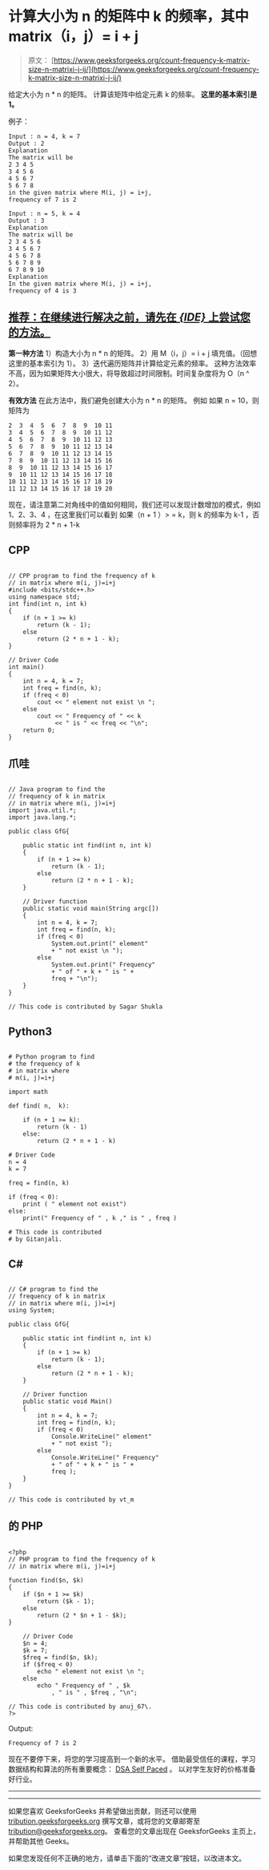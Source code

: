 # 计算大小为 n 的矩阵中 k 的频率，其中 matrix（i，j）= i + j

> 原文： [https://www.geeksforgeeks.org/count-frequency-k-matrix-size-n-matrixi-j-ij/](https://www.geeksforgeeks.org/count-frequency-k-matrix-size-n-matrixi-j-ij/)

给定大小为 n * n 的矩阵。 计算该矩阵中给定元素 k 的频率。 **这里的基本索引是 1。**

例子：

```
Input : n = 4, k = 7
Output : 2
Explanation
The matrix will be
2 3 4 5 
3 4 5 6 
4 5 6 7 
5 6 7 8
in the given matrix where M(i, j) = i+j, 
frequency of 7 is 2

Input : n = 5, k = 4
Output : 3
Explanation
The matrix will be
2 3 4 5 6 
3 4 5 6 7 
4 5 6 7 8 
5 6 7 8 9 
6 7 8 9 10 
Explanation
In the given matrix where M(i, j) = i+j,
frequency of 4 is 3

```

## [推荐：在继续进行解决之前，请先在 ***<u>{IDE}</u>*** 上尝试您的方法。](https://ide.geeksforgeeks.org/)

**第一种方法**
1）构造大小为 n * n 的矩阵。
2）用 M（i，j）= i + j 填充值。（回想这里的基本索引为 1）。
3）迭代遍历矩阵并计算给定元素的频率。
这种方法效率不高，因为如果矩阵大小很大，将导致超过时间限制。时间复杂度将为 O（n ^ 2）。

**有效方法**
在此方法中，我们避免创建大小为 n * n 的矩阵。
例如
如果 n = 10，则矩阵为

```
2  3  4  5  6  7  8  9  10 11 
3  4  5  6  7  8  9  10 11 12 
4  5  6  7  8  9  10 11 12 13 
5  6  7  8  9  10 11 12 13 14 
6  7  8  9  10 11 12 13 14 15 
7  8  9  10 11 12 13 14 15 16 
8  9  10 11 12 13 14 15 16 17 
9  10 11 12 13 14 15 16 17 18 
10 11 12 13 14 15 16 17 18 19 
11 12 13 14 15 16 17 18 19 20  
```

现在，请注意第二对角线中的值如何相同，我们还可以发现计数增加的模式，例如 1、2、3、4
，在这里我们可以看到
如果（n + 1 ）> = k，则 k 的频率为 k-1
，否则频率将为 2 * n + 1-k

## CPP

```

// CPP program to find the frequency of k  
// in matrix where m(i, j)=i+j 
#include <bits/stdc++.h> 
using namespace std; 
int find(int n, int k) 
{ 
    if (n + 1 >= k) 
        return (k - 1); 
    else
        return (2 * n + 1 - k); 
} 

// Driver Code 
int main() 
{ 
    int n = 4, k = 7; 
    int freq = find(n, k); 
    if (freq < 0) 
        cout << " element not exist \n "; 
    else
        cout << " Frequency of " << k  
             << " is " << freq << "\n"; 
    return 0; 
} 

```

## 爪哇

```

// Java program to find the  
// frequency of k in matrix 
// in matrix where m(i, j)=i+j 
import java.util.*; 
import java.lang.*; 

public class GfG{ 

    public static int find(int n, int k) 
    { 
        if (n + 1 >= k) 
            return (k - 1); 
        else
            return (2 * n + 1 - k); 
    } 

    // Driver function  
    public static void main(String argc[]) 
    { 
        int n = 4, k = 7; 
        int freq = find(n, k); 
        if (freq < 0) 
            System.out.print(" element"
            + " not exist \n "); 
        else
            System.out.print(" Frequency"
            + " of " + k + " is " + 
            freq + "\n"); 
    } 
} 

// This code is contributed by Sagar Shukla 

```

## Python3

```

# Python program to find 
# the frequency of k  
# in matrix where 
# m(i, j)=i+j 

import math 

def find( n,  k): 

    if (n + 1 >= k): 
        return (k - 1) 
    else: 
        return (2 * n + 1 - k) 

# Driver Code 
n = 4
k = 7

freq = find(n, k) 

if (freq < 0): 
    print ( " element not exist") 
else: 
    print(" Frequency of " , k ," is " , freq ) 

# This code is contributed 
# by Gitanjali. 

```

## C# 

```

// C# program to find the  
// frequency of k in matrix 
// in matrix where m(i, j)=i+j 
using System; 

public class GfG{ 

    public static int find(int n, int k) 
    { 
        if (n + 1 >= k) 
            return (k - 1); 
        else
            return (2 * n + 1 - k); 
    } 

    // Driver function  
    public static void Main() 
    { 
        int n = 4, k = 7; 
        int freq = find(n, k); 
        if (freq < 0) 
            Console.WriteLine(" element"
            + " not exist "); 
        else
            Console.WriteLine(" Frequency"
            + " of " + k + " is " + 
            freq ); 
    } 
} 

// This code is contributed by vt_m 

```

## 的 PHP

```

<?php 
// PHP program to find the frequency of k  
// in matrix where m(i, j)=i+j 

function find($n, $k) 
{ 
    if ($n + 1 >= $k) 
        return ($k - 1); 
    else
        return (2 * $n + 1 - $k); 
} 

    // Driver Code 
    $n = 4;  
    $k = 7; 
    $freq = find($n, $k); 
    if ($freq < 0) 
        echo " element not exist \n "; 
    else
        echo " Frequency of " , $k
            , " is " , $freq , "\n"; 

// This code is contributed by anuj_67\. 
?> 

```

Output:

```
Frequency of 7 is 2

```

现在不要停下来，将您的学习提高到一个新的水平。 借助最受信任的课程，学习数据结构和算法的所有重要概念： [DSA Self Paced](https://practice.geeksforgeeks.org/courses/dsa-self-paced?utm_source=geeksforgeeks&utm_medium=article&utm_campaign=gfg_article_dsa_content_bottom) 。 以对学生友好的价格准备好行业。

* * *

* * *

如果您喜欢 GeeksforGeeks 并希望做出贡献，则还可以使用 [tribution.geeksforgeeks.org](https://contribute.geeksforgeeks.org/) 撰写文章，或将您的文章邮寄至 tribution@geeksforgeeks.org。 查看您的文章出现在 GeeksforGeeks 主页上，并帮助其他 Geeks。

如果您发现任何不正确的地方，请单击下面的“改进文章”按钮，以改进本文。